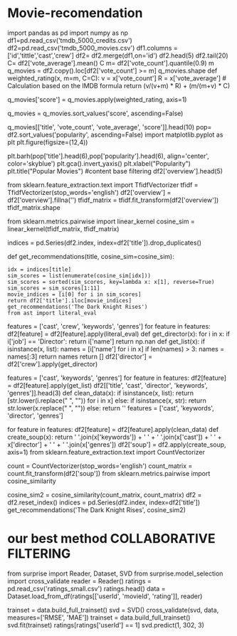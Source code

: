 # Movie-recomendation

import pandas as pd 
import numpy as np 
df1=pd.read_csv('tmdb_5000_credits.csv')
df2=pd.read_csv('tmdb_5000_movies.csv')
df1.columns = ['id','tittle','cast','crew']
df2= df2.merge(df1,on='id')
df2.head(5)
df2.tail(20)
C= df2['vote_average'].mean()
C
m= df2['vote_count'].quantile(0.9)
m
q_movies = df2.copy().loc[df2['vote_count'] >= m]
q_movies.shape
def weighted_rating(x, m=m, C=C):
    v = x['vote_count']
    R = x['vote_average']
    # Calculation based on the IMDB formula
    return (v/(v+m) * R) + (m/(m+v) * C)
    
q_movies['score'] = q_movies.apply(weighted_rating, axis=1)

q_movies = q_movies.sort_values('score', ascending=False)


q_movies[['title', 'vote_count', 'vote_average', 'score']].head(10)
pop= df2.sort_values('popularity', ascending=False)
import matplotlib.pyplot as plt
plt.figure(figsize=(12,4))

plt.barh(pop['title'].head(6),pop['popularity'].head(6), align='center',
        color='skyblue')
plt.gca().invert_yaxis()
plt.xlabel("Popularity")
plt.title("Popular Movies")
#content base filtering
df2['overview'].head(5)

from sklearn.feature_extraction.text import TfidfVectorizer
tfidf = TfidfVectorizer(stop_words='english')
df2['overview'] = df2['overview'].fillna('')
tfidf_matrix = tfidf.fit_transform(df2['overview'])
tfidf_matrix.shape

from sklearn.metrics.pairwise import linear_kernel
cosine_sim = linear_kernel(tfidf_matrix, tfidf_matrix)

indices = pd.Series(df2.index, index=df2['title']).drop_duplicates()

def get_recommendations(title, cosine_sim=cosine_sim):
    
    idx = indices[title]
    sim_scores = list(enumerate(cosine_sim[idx]))
    sim_scores = sorted(sim_scores, key=lambda x: x[1], reverse=True)
    sim_scores = sim_scores[1:11]
    movie_indices = [i[0] for i in sim_scores]
    return df2['title'].iloc[movie_indices]
    get_recommendations('The Dark Knight Rises')
    from ast import literal_eval

features = ['cast', 'crew', 'keywords', 'genres']
for feature in features:
    df2[feature] = df2[feature].apply(literal_eval)
    def get_director(x):
    for i in x:
        if i['job'] == 'Director':
            return i['name']
    return np.nan
    def get_list(x):
    if isinstance(x, list):
        names = [i['name'] for i in x]
        if len(names) > 3:
            names = names[:3]
        return names
    return []
    df2['director'] = df2['crew'].apply(get_director)

features = ['cast', 'keywords', 'genres']
for feature in features:
    df2[feature] = df2[feature].apply(get_list)
  df2[['title', 'cast', 'director', 'keywords', 'genres']].head(3)
  def clean_data(x):
    if isinstance(x, list):
        return [str.lower(i.replace(" ", "")) for i in x]
    else:
        if isinstance(x, str):
            return str.lower(x.replace(" ", ""))
        else:
            return ''
         features = ['cast', 'keywords', 'director', 'genres']

for feature in features:
    df2[feature] = df2[feature].apply(clean_data)
    def create_soup(x):
    return ' '.join(x['keywords']) + ' ' + ' '.join(x['cast']) + ' ' + x['director'] + ' ' + ' '.join(x['genres'])
df2['soup'] = df2.apply(create_soup, axis=1)
from sklearn.feature_extraction.text import CountVectorizer

count = CountVectorizer(stop_words='english')
count_matrix = count.fit_transform(df2['soup'])
from sklearn.metrics.pairwise import cosine_similarity

cosine_sim2 = cosine_similarity(count_matrix, count_matrix)
df2 = df2.reset_index()
indices = pd.Series(df2.index, index=df2['title'])
get_recommendations('The Dark Knight Rises', cosine_sim2)
# our best method COLLABORATIVE FILTERING
from surprise import Reader, Dataset, SVD
from surprise.model_selection import cross_validate
reader = Reader()
ratings = pd.read_csv('ratings_small.csv')
ratings.head()
data = Dataset.load_from_df(ratings[['userId', 'movieId', 'rating']], reader)

trainset = data.build_full_trainset()
svd = SVD()
cross_validate(svd, data, measures=['RMSE', 'MAE'])
trainset = data.build_full_trainset()
svd.fit(trainset)
ratings[ratings['userId'] == 1]
svd.predict(1, 302, 3)
